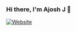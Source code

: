### Hi there, I'm Ajosh J 👋

[![Website](https://img.shields.io/website?label=Ajosh.ME&style=for-the-badge&url=https%3A%2F%2Fajosh.me)](https://ajosh.me)
